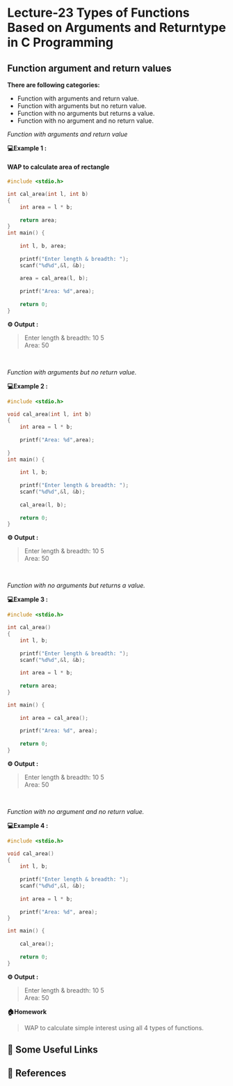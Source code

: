 # Lecture-23 Types of Functions Based on Arguments and Returntype in C Programming 

## Function argument and return values

**There are following categories:**<br>
* Function with arguments and return value.
* Function with arguments but no return value.
* Function with no arguments but returns a value.
* Function with no argument and no return value. <br>

_Function with arguments and return value_

**💻Example 1 :**
#### WAP to calculate area of rectangle
```c
#include <stdio.h>

int cal_area(int l, int b)
{
    int area = l * b;
    
    return area;
}
int main() {
    
    int l, b, area;
    
    printf("Enter length & breadth: ");
    scanf("%d%d",&l, &b);
    
    area = cal_area(l, b);
    
    printf("Area: %d",area);
    
    return 0;
}
```
**⚙️ Output :** 
>Enter length & breadth: 10 5<br>
Area: 50

<br>  

_Function with arguments but no return value._

**💻Example 2 :**
```c
#include <stdio.h>

void cal_area(int l, int b)
{
    int area = l * b;
    
    printf("Area: %d",area);
    
}
int main() {
    
    int l, b;
    
    printf("Enter length & breadth: ");
    scanf("%d%d",&l, &b);
    
    cal_area(l, b);
    
    return 0;
}
```
**⚙️ Output :** 
>Enter length & breadth: 10 5<br>
Area: 50

<br>

_Function with no arguments but returns a value._

**💻Example 3 :**
```c
#include <stdio.h>

int cal_area()
{
    int l, b;
    
    printf("Enter length & breadth: ");
    scanf("%d%d",&l, &b);
    
    int area = l * b;
    
    return area;
}

int main() {
    
    int area = cal_area();
    
    printf("Area: %d", area);
    
    return 0;
}
```
**⚙️ Output :** 
>Enter length & breadth: 10 5<br>
Area: 50

<br>

_Function with no argument and no return value._

**💻Example 4 :**
```c
#include <stdio.h>

void cal_area()
{
    int l, b;
    
    printf("Enter length & breadth: ");
    scanf("%d%d",&l, &b);
    
    int area = l * b;
    
    printf("Area: %d", area);
}

int main() {
    
    cal_area();
    
    return 0;
}
```
**⚙️ Output :** 
>Enter length & breadth: 10 5<br>
Area: 50

**🏠Homework**
>WAP to calculate simple interest using all 4 types of functions.
## 🔗 Some Useful Links

## 📖 References
